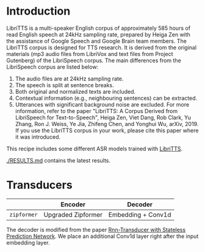 # Introduction

LibriTTS is a multi-speaker English corpus of approximately 585 hours of read English speech at 24kHz sampling rate, prepared by Heiga Zen with the assistance of Google Speech and Google Brain team members. 
The LibriTTS corpus is designed for TTS research. It is derived from the original materials (mp3 audio files from LibriVox and text files from Project Gutenberg) of the LibriSpeech corpus. 
The main differences from the LibriSpeech corpus are listed below:
1. The audio files are at 24kHz sampling rate.
2. The speech is split at sentence breaks.
3. Both original and normalized texts are included.
4. Contextual information (e.g., neighbouring sentences) can be extracted.
5. Utterances with significant background noise are excluded.
For more information, refer to the paper "LibriTTS: A Corpus Derived from LibriSpeech for Text-to-Speech", Heiga Zen, Viet Dang, Rob Clark, Yu Zhang, Ron J. Weiss, Ye Jia, Zhifeng Chen, and Yonghui Wu, arXiv, 2019. If you use the LibriTTS corpus in your work, please cite this paper where it was introduced.


This recipe includes some different ASR models trained with [LibriTTS](https://openslr.org/60/).

[./RESULTS.md](./RESULTS.md) contains the latest results.

# Transducers

|                                       | Encoder             | Decoder            |
|---------------------------------------|---------------------|--------------------|
| `zipformer`                           | Upgraded Zipformer | Embedding + Conv1d |

The decoder is modified from the paper
[Rnn-Transducer with Stateless Prediction Network](https://ieeexplore.ieee.org/document/9054419/).
We place an additional Conv1d layer right after the input embedding layer.
